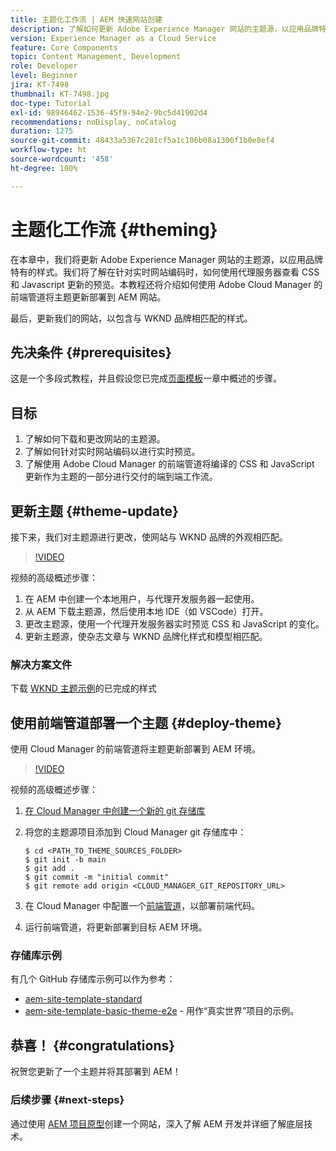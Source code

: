 ```yaml
---
title: 主题化工作流 | AEM 快速网站创建
description: 了解如何更新 Adobe Experience Manager 网站的主题源，以应用品牌特有的样式。了解如何使用代理服务器查看 CSS 和 Javascript 更新的实时预览。本教程还将介绍如何使用 Adobe Cloud Manager 的前端管道将主题更新部署到 AEM 网站。
version: Experience Manager as a Cloud Service
feature: Core Components
topic: Content Management, Development
role: Developer
level: Beginner
jira: KT-7498
thumbnail: KT-7498.jpg
doc-type: Tutorial
exl-id: 98946462-1536-45f9-94e2-9bc5d41902d4
recommendations: noDisplay, noCatalog
duration: 1275
source-git-commit: 48433a5367c281cf5a1c106b08a1306f1b0e8ef4
workflow-type: ht
source-wordcount: '458'
ht-degree: 100%

---
```


# 主题化工作流 {#theming}

在本章中，我们将更新 Adobe Experience Manager 网站的主题源，以应用品牌特有的样式。我们将了解在针对实时网站编码时，如何使用代理服务器查看 CSS 和 Javascript 更新的预览。本教程还将介绍如何使用 Adobe Cloud Manager 的前端管道将主题更新部署到 AEM 网站。

最后，更新我们的网站，以包含与 WKND 品牌相匹配的样式。

## 先决条件 {#prerequisites}

这是一个多段式教程，并且假设您已完成[页面模板](./page-templates.md)一章中概述的步骤。

## 目标

1. 了解如何下载和更改网站的主题源。
1. 了解如何针对实时网站编码以进行实时预览。
1. 了解使用 Adobe Cloud Manager 的前端管道将编译的 CSS 和 JavaScript 更新作为主题的一部分进行交付的端到端工作流。

## 更新主题 {#theme-update}

接下来，我们对主题源进行更改，使网站与 WKND 品牌的外观相匹配。

>[!VIDEO](https://video.tv.adobe.com/v/332918?quality=12&learn=on)

视频的高级概述步骤：

1. 在 AEM 中创建一个本地用户，与代理开发服务器一起使用。
1. 从 AEM 下载主题源，然后使用本地 IDE（如 VSCode）打开。
1. 更改主题源，使用一个代理开发服务器实时预览 CSS 和 JavaScript 的变化。
1. 更新主题源，使杂志文章与 WKND 品牌化样式和模型相匹配。

### 解决方案文件

下载 [WKND 主题示例](assets/theming/WKND-THEME-src-1.1.zip)的已完成的样式

## 使用前端管道部署一个主题 {#deploy-theme}

使用 Cloud Manager 的前端管道将主题更新部署到 AEM 环境。

>[!VIDEO](https://video.tv.adobe.com/v/338722?quality=12&learn=on)

视频的高级概述步骤：

1. [在 Cloud Manager 中创建一个新的 git 存储库](https://experienceleague.adobe.com/docs/experience-manager-cloud-manager/using/managing-code/cloud-manager-repositories.html?lang=zh-Hans)
1. 将您的主题源项目添加到 Cloud Manager git 存储库中：

   ```shell
   $ cd <PATH_TO_THEME_SOURCES_FOLDER>
   $ git init -b main
   $ git add .
   $ git commit -m "initial commit"
   $ git remote add origin <CLOUD_MANAGER_GIT_REPOSITORY_URL>
   ```

1. 在 Cloud Manager 中配置一个[前端管道](https://experienceleague.adobe.com/docs/experience-manager-cloud-service/implementing/using-cloud-manager/cicd-pipelines/introduction-ci-cd-pipelines.html?lang=zh-Hans)，以部署前端代码。
1. 运行前端管道，将更新部署到目标 AEM 环境。

### 存储库示例

有几个 GitHub 存储库示例可以作为参考：

* [aem-site-template-standard](https://github.com/adobe/aem-site-template-standard)
* [aem-site-template-basic-theme-e2e](https://github.com/adobe/aem-site-template-basic-theme-e2e) - 用作“真实世界”项目的示例。

## 恭喜！ {#congratulations}

祝贺您更新了一个主题并将其部署到 AEM！

### 后续步骤 {#next-steps}

通过使用 [AEM 项目原型](../project-archetype/overview.md)创建一个网站，深入了解 AEM 开发并详细了解底层技术。

